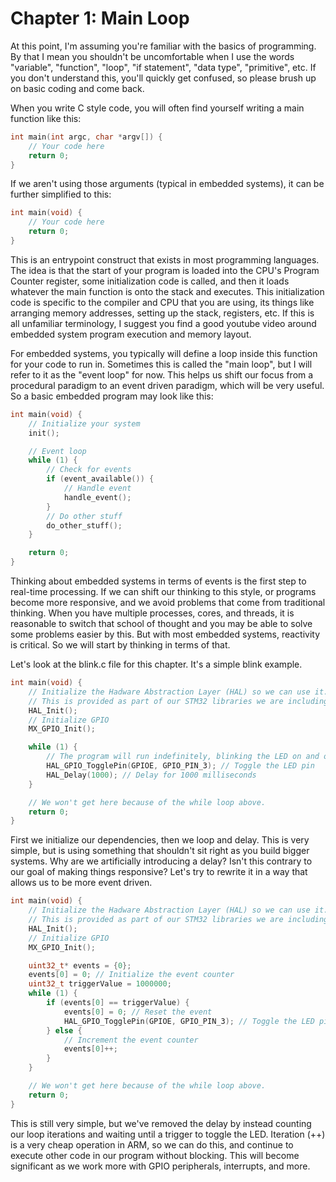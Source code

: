 # Chapter 1: Main Loop

At this point, I'm assuming you're familiar with the basics of programming. By that I mean you shouldn't be uncomfortable when I use the words "variable", "function", "loop", "if statement", "data type", "primitive", etc. If you don't understand this, you'll quickly get confused, so please brush up on basic coding and come back.

When you write C style code, you will often find yourself writing a main function like this:

```c
int main(int argc, char *argv[]) {
    // Your code here
    return 0;
}
```

If we aren't using those arguments (typical in embedded systems), it can be further simplified to this:

```c
int main(void) {
    // Your code here
    return 0;
}
```

This is an entrypoint construct that exists in most programming languages. The idea is that the start of your program is loaded into the CPU's Program Counter register, some initialization code is called, and then it loads whatever the main function is onto the stack and executes. This initialization code is specific to the compiler and CPU that you are using, its things like arranging memory addresses, setting up the stack, registers, etc. If this is all unfamiliar terminology, I suggest you find a good youtube video around embedded system program execution and memory layout.

For embedded systems, you typically will define a loop inside this function for your code to run in. Sometimes this is called the "main loop", but I will refer to it as the "event loop" for now. This helps us shift our focus from a procedural paradigm to an event driven paradigm, which will be very useful. So a basic embedded program may look like this:

```c
int main(void) {
    // Initialize your system
    init();

    // Event loop
    while (1) {
        // Check for events
        if (event_available()) {
            // Handle event
            handle_event();
        }
        // Do other stuff
        do_other_stuff();
    }

    return 0;
}
```

Thinking about embedded systems in terms of events is the first step to real-time processing. If we can shift our thinking to this style, or programs become more responsive, and we avoid problems that come from traditional thinking. When you have multiple processes, cores, and threads, it is reasonable to switch that school of thought and you may be able to solve some problems easier by this. But with most embedded systems, reactivity is critical. So we will start by thinking in terms of that.

Let's look at the blink.c file for this chapter. It's a simple blink example.

```c
int main(void) {
    // Initialize the Hadware Abstraction Layer (HAL) so we can use it.
    // This is provided as part of our STM32 libraries we are including in main.h
    HAL_Init();
    // Initialize GPIO
    MX_GPIO_Init();

    while (1) {
        // The program will run indefinitely, blinking the LED on and off.
        HAL_GPIO_TogglePin(GPIOE, GPIO_PIN_3); // Toggle the LED pin
        HAL_Delay(1000); // Delay for 1000 milliseconds
    }

    // We won't get here because of the while loop above.
    return 0;
}
```

First we initialize our dependencies, then we loop and delay. This is very simple, but is using something that shouldn't sit right as you build bigger systems. Why are we artificially introducing a delay? Isn't this contrary to our goal of making things responsive? Let's try to rewrite it in a way that allows us to be more event driven.

```c
int main(void) {
    // Initialize the Hadware Abstraction Layer (HAL) so we can use it.
    // This is provided as part of our STM32 libraries we are including in main.h
    HAL_Init();
    // Initialize GPIO
    MX_GPIO_Init();

    uint32_t* events = {0};
    events[0] = 0; // Initialize the event counter
    uint32_t triggerValue = 1000000;
    while (1) {
        if (events[0] == triggerValue) {
            events[0] = 0; // Reset the event
            HAL_GPIO_TogglePin(GPIOE, GPIO_PIN_3); // Toggle the LED pin
        } else {
            // Increment the event counter
            events[0]++;
        }
    }

    // We won't get here because of the while loop above.
    return 0;
}
```

This is still very simple, but we've removed the delay by instead counting our loop iterations and waiting until a trigger to toggle the LED. Iteration (++) is a very cheap operation in ARM, so we can do this, and continue to execute other code in our program without blocking. This will become significant as we work more with GPIO peripherals, interrupts, and more.
